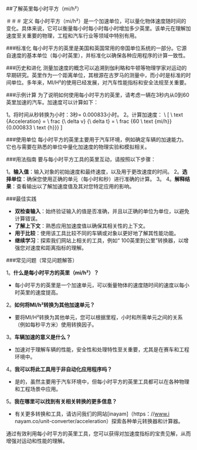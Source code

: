 ##了解英里每小时平方（mi/h²）

＃＃＃ 定义
每小时平方（mi/h²）是一个加速单位，可以量化物体速度随时间的变化。具体来说，它可以衡量每小时每小时每小时增加多少英里。该单元在理解加速度至关重要的物理，工程和汽车行业等领域中特别有用。

###标准化
每小时平方的英里是美国和英国常用的帝国单位系统的一部分。它源自速度的基本单位（每小时英里），并标准化以确保各种应用程序的计算一致性。

###历史和进化
测量加速度的概念可以追溯到伽利略和牛顿等物理学家对运动的早期研究。英里作为一个距离单位，其根源在古罗马的测量中，而小时是标准的时间单位。多年来，MI/H²的使用已经发展，对汽车性能指标和安全法规至关重要。

###示例计算
为了说明如何使用每小时平方的英里，请考虑一辆在3秒内从0到60英里加速的汽车。加速度可以计算如下：

1。将时间从秒转换为小时：3秒= 0.000833小时。
2。计算加速度：
\ [
\ text {Acceleration} = \ frac {\ delta v} {\ delta t} = \ frac {60 \ text {mi/h}} {0.000833 \ text {h}}}
\]

###使用单位
每小时平方的英里主要用于汽车环境，例如确定车辆的加速能力。它也与需要在熟悉的单位中量化加速度的物理实验和模拟相关。

###用法指南
要与每小时平方工具的英里互动，请按照以下步骤：

1。**输入值**：输入对象的初始速度和最终速度，以及用于更改速度的时间。
2。**选择单位**：确保您使用正确的单元（每小时和秒）进行准确的计算。
3。
4。**解释结果**：查看输出以了解加速度值及其对您特定应用的影响。

###最佳实践
- **双检查输入**：始终验证输入的值是否准确，并且以正确的单位为单位，以避免计算错误。
- **了解上下文**：熟悉应用加速度值以确保其相关性的上下文。
- **用于比较**：使用该工具比较不同的车辆或对象以更好地了解其性能功能。
- **继续学习**：探索我们网站上相关的工具，例如“ 100英里到公里”转换器，以增强您对速度和距离指标的理解。

###常见问题（常见问题解答）

1。**什么是每小时平方的英里（mi/h²）？**
- 每小时平方的英里是一个加速单元，可以衡量物体的速度随时间的速度以每小时英里的速度提高。

2。**如何将MI/h²转换为其他加速单元？**
- 要将MI/H²转换为其他单元，您可以根据里程，小时和所需单元之间的关系（例如每秒平方米）使用转换因子。

3。**车辆加速的意义是什么？**
- 加速对于理解车辆的性能，安全性和处理特性至关重要，尤其是在赛车和工程环境中。

4。**我可以将此工具用于非自动化应用程序吗？**
- 是的，虽然主要用于汽车环境中，但每小时平方的英里工具都可以在各种物理和工程场景中应用。

5。**我在哪里可以找到有关相关转换的更多信息？**
- 有关更多转换和工具，请访问我们的网站[inayam]（https：//www.i nayam.co/unit-converter/acceleration）探索各种单元转换器和计算器。

通过有效利用每小时平方的英里工具，您可以获得对加速度指标的宝贵见解，从而增强对运动和性能的理解。
